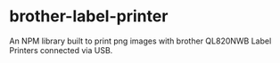 # brother-label-printer

An NPM library built to print png images with brother QL820NWB Label Printers connected via USB.
